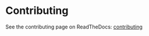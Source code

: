 Contributing
============

See the contributing page on ReadTheDocs:
[contributing](https://rdtools.readthedocs.io/en/latest/developer_notes.html#contributing)